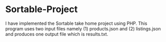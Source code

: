 # Sortable-Project
I have implemented the Sortable take home project using PHP. This program uses two input files namely (1) products.json and (2) listings.json and produces one output file which is results.txt.

